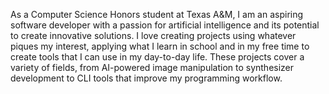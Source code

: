 As a Computer Science Honors student at Texas A&M, I am an aspiring software developer with a passion for artificial intelligence and its potential to create innovative solutions. I love creating projects using whatever piques my interest, applying what I learn in school and in my free time to create tools that I can use in my day-to-day life. These projects cover a variety of fields, from AI-powered image manipulation to synthesizer development to CLI tools that improve my programming workflow.
<!---
KedarPanchal/KedarPanchal is a ✨ special ✨ repository because its `README.md` (this file) appears on your GitHub profile.
You can click the Preview link to take a look at your changes.
--->
